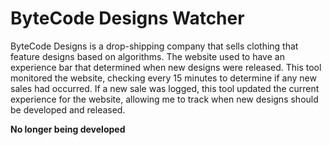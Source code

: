 # ByteCode Designs Watcher
ByteCode Designs is a drop-shipping company that sells clothing that feature designs based on algorithms. The website used to have an experience bar that determined when new designs were released. This tool monitored the website, checking every 15 minutes to determine if any new sales had occurred. If a new sale was logged, this tool updated the current experience for the website, allowing me to track when new designs should be developed and released.

**No longer being developed**
